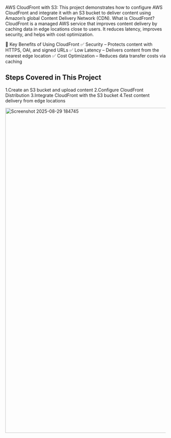 


AWS CloudFront with S3:
This project demonstrates how to configure AWS CloudFront and integrate it with an S3 bucket to deliver content using Amazon’s global Content Delivery Network (CDN).
What is CloudFront?
CloudFront is a managed AWS service that improves content delivery by caching data in edge locations close to users.
It reduces latency, improves security, and helps with cost optimization.

🚀 Key Benefits of Using CloudFront
✅ Security – Protects content with HTTPS, OAI, and signed URLs
✅ Low Latency – Delivers content from the nearest edge location
✅ Cost Optimization – Reduces data transfer costs via caching

Steps Covered in This Project
-----------------------------
1.Create an S3 bucket and upload content
2.Configure CloudFront Distribution
3.Integrate CloudFront with the S3 bucket
4.Test content delivery from edge locations

<img width="1920" height="1020" alt="Screenshot 2025-08-29 184745" src="https://github.com/user-attachments/assets/5281f588-4a6f-4b5a-b1a5-b77ff1c02348" />

